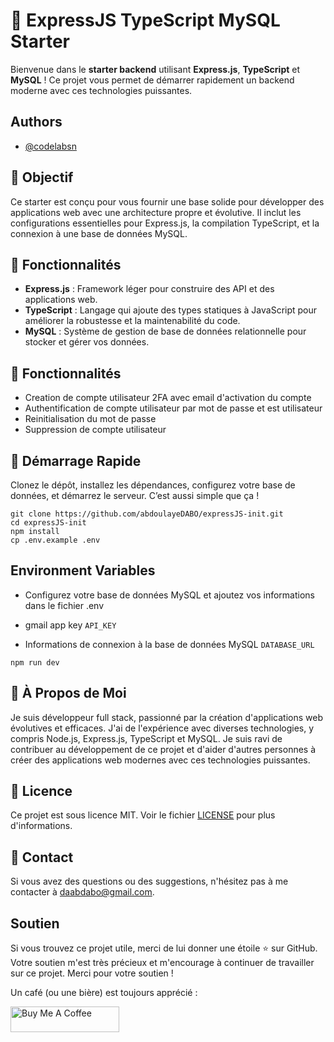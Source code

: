 # 🚀 ExpressJS TypeScript MySQL Starter

Bienvenue dans le **starter backend** utilisant **Express.js**, **TypeScript** et **MySQL** ! Ce projet vous permet de démarrer rapidement un backend moderne avec ces technologies puissantes.

## Authors
- [@codelabsn](https://github.com/abdoulayeDABO)


## 🎯 Objectif

Ce starter est conçu pour vous fournir une base solide pour développer des applications web avec une architecture propre et évolutive. Il inclut les configurations essentielles pour Express.js, la compilation TypeScript, et la connexion à une base de données MySQL.

## 🌟 Fonctionnalités

- **Express.js** : Framework léger pour construire des API et des applications web.
- **TypeScript** : Langage qui ajoute des types statiques à JavaScript pour améliorer la robustesse et la maintenabilité du code.
- **MySQL** : Système de gestion de base de données relationnelle pour stocker et gérer vos données.

## 🌟 Fonctionnalités

- Creation de compte utilisateur 2FA avec email d'activation du compte
- Authentification de compte utilisateur par mot de passe et est utilisateur
- Reinitialisation du mot de passe
- Suppression de compte utilisateur

## 🚀 Démarrage Rapide

Clonez le dépôt, installez les dépendances, configurez votre base de données, et démarrez le serveur. C’est aussi simple que ça !

```
git clone https://github.com/abdoulayeDABO/expressJS-init.git
cd expressJS-init
npm install
cp .env.example .env
```


## Environment Variables
- Configurez votre base de données MySQL et ajoutez vos informations dans le fichier .env
  
- gmail app key
`API_KEY` 

- Informations de connexion à la base de données MySQL
`DATABASE_URL`

  
```
npm run dev
```


## 🚀 À Propos de Moi
Je suis développeur full stack, passionné par la création d'applications web évolutives et efficaces. J'ai de l'expérience avec diverses technologies, y compris Node.js, Express.js, TypeScript et MySQL. Je suis ravi de contribuer au développement de ce projet et d'aider d'autres personnes à créer des applications web modernes avec ces technologies puissantes.

## 📝 Licence
Ce projet est sous licence MIT. Voir le fichier [LICENSE](LICENSE) pour plus d'informations.

## 📝 Contact
Si vous avez des questions ou des suggestions, n'hésitez pas à me contacter à [daabdabo@gmail.com](mailto:daabdabo@gmail.com).

## Soutien
Si vous trouvez ce projet utile, merci de lui donner une étoile ⭐️ sur GitHub. Votre soutien m'est très précieux et m'encourage à continuer de travailler sur ce projet. Merci pour votre soutien !

Un café (ou une bière) est toujours apprécié :

<a href="https://www.buymeacoffee.com/codelab_sn" target="_blank"><img src="https://cdn.buymeacoffee.com/buttons/default-orange.png" alt="Buy Me A Coffee" height="41" width="174"></a>